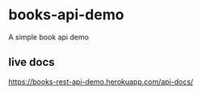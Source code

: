 # books-api-demo

A simple book api demo

## live docs

<https://books-rest-api-demo.herokuapp.com/api-docs/>
